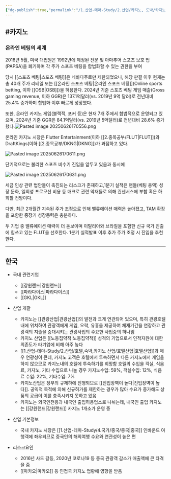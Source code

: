 ```yaml
---
{"dg-publish":true,"permalink":"/1.산업-테마-Study/2.산업/카지노, 도박/카지노/","created":"2024-11-20T21:02:29.830+09:00","updated":"2025-06-26T17:06:33.390+09:00"}
---
```


#카지노
- 

### 온라인 베팅의 세계

2018년 5월, 미국 대법원은 1992년에 제정된 전문 및 아마추어 스포츠 보호
법(PAPSA)을 폐기하며 각 주가 스포츠 베팅을 합법화할 수 있는 권한을 부여


당시 [[스포츠 베팅\|스포츠 베팅]]은 네바다주로만 제한되었으나, 해당 판결 이후 현재는
총 40개 주가 리테일 또는 [[온라인 스포츠 베팅\|온라인 스포츠 베팅]](Online sports betting, 이하
[[OSB\|OSB]])을 허용한다. 2024년 기준 스포츠 베팅 게임 매출(Gross gaming revenue,
이하 GGR)은 137.1억달러(vs. 2019년 9억 달러)로 전년대비 25.4% 증가하며
합법화 이후 빠르게 성장했다. 

또한, 온라인 카지노 게임(블랙잭, 포커 등)은 현재 7개 주에서 합법적으로 운영되고 있으며, 2024년 기준 GGR은 84.1억달러(vs. 2019년 5억달러)로 전년대비 28.6% 증가했다.![Pasted image 20250626170556.png](/img/user/attachments/Pasted%20image%2020250626170556.png)

온라인 카지노 시장은 Flutter Entertainment(이하 [[2.종목공부/FLUT\|FLUT]])와 DraftKings(이하
[[2.종목공부/DKNG\|DKNG]])가 과점하고 있다. 

![Pasted image 20250626170611.png](/img/user/attachments/Pasted%20image%2020250626170611.png)

단기적으로는 불리한 스포츠 비수기 진입을 앞두고 있음과 동시에 

![Pasted image 20250626170631.png](/img/user/attachments/Pasted%20image%2020250626170631.png)

세금 인상 관련 법안들이 촉진되는 리스크가 존재하고,1분기 실적은 핸들(베팅 총액) 성장 둔화, 일회성 프로모션 비용 등 매크로 관련 악재들로 의해 컨센서스에 부합 혹은 하회할 전망이다. 

다만, 최근 2개월간 지속된 주가 조정으로 인해 밸류에이션 매력은 높아졌고, TAM 확장을 포함한 중장기 성장동력은 충분하다. 

두 기업 중 밸류에이션 매력이 더 돋보이며 이탈리아와 브라질을 포함한 신규 국가 진출에 힘쓰고 있는 FLUT을 선호한다. 1분기 실적발표 이후 추가 주가 조정 시 진입을 추천한다.


------------
## 한국

- 국내 관련기업
	-  [[강원랜드\|강원랜드]]
	- [[파라다이스\|파라다이스]]
	- [[GKL\|GKL]]


- 산업 개괄
	- 카지노는 [[관광산업\|관광산업]]의 발전과 크게 연관되어 있으며, 특히 관광호텔내에 위치하여 관광객에게 게임, 오락, 유흥을 제공하여 체재기간을 연장하고 관광객의 지출을 증대시키는 관광사업의 주요한 사업중의 하나임
	- 카지노 산업은 [[노동집약적\|노동집약적]] 성격의 기업으로서 인적자원에 대한 의존도가 타기업에 비해 아주 높다
	- [[1.산업-테마-Study/2.산업/호텔,숙박,카지노 산업/호텔산업\|호텔산업]]과 매우 연광성이 큰데, 카지노 고객은 호텔에서 투숙하면서 다른 카지노에서 게임을 하지 않으므로 카지노내의 호텔에 투숙하기를 희망함
		호텔의 수입을 객실, 식음료, 카지노, 기타 수입으로 나눌 경우
		카지노수입: 59%, 객실수입: 12%, 식음료 수입: 22%, 기타수입: 7%
	- 카지노산업은 정부의 규제하에 진행되므로 [[진입장벽이 높다\|진입장벽이 높다]]. 공익적 목적에 의해 신규허가를 제한하는 경우가 많아 수요가 증가해도 상품의 공급이 이를 충족시키지 못하고 있음
	- 카지노는 외국인전용과 내국인 출입허용업소로 나뉘는데, 내국인 출입 카지노는 [[강원랜드\|강원랜드]] 카지노 1개소가 운영 중


- 산업 기본정보
	- 국내 카지노 시장은 [[1.산업-테마-Study/4.국가/중국/중국\|중국]] 인바운드 여행객에 좌우되므로 중국인의 해외여행 수요와 연관성이 높은 편


- 리스크요인
	- 2016년 사드 갈등, 2020년 코로나19 등 중국 관광객 감소가 매출액에 큰 타격을 줌
	- [[마카오\|마카오]] 등 인접국 카지노 업황에 영향을 받음 
